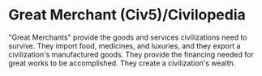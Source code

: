 # Great Merchant (Civ5)/Civilopedia

"Great Merchants" provide the goods and services civilizations need to survive. They import food, medicines, and luxuries, and they export a civilization's manufactured goods. They provide the financing needed for great works to be accomplished. They create a civilization's wealth.